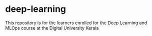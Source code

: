# deep-learning
This repository is for the learners enrolled for the Deep Learning and MLOps course at the Digital University Kerala

